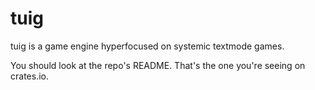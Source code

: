 # tuig

tuig is a game engine hyperfocused on systemic textmode games.

You should look at the repo's README. That's the one you're seeing on crates.io.
